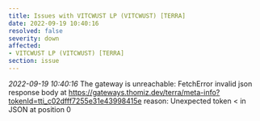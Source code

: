 ```yaml
---
title: Issues with VITCWUST LP (VITCWUST) [TERRA]
date: 2022-09-19 10:40:16
resolved: false
severity: down
affected:
- VITCWUST LP (VITCWUST) [TERRA]
section: issue
---
```


*2022-09-19 10:40:16* The gateway is unreachable: FetchError invalid json response body at https://gateways.thomiz.dev/terra/meta-info?tokenId=tti_c02dfff7255e31e43998415e reason: Unexpected token < in JSON at position 0